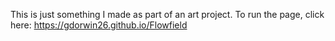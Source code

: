This is just something I made as part of an art project.
To run the page, click here: https://gdorwin26.github.io/Flowfield

